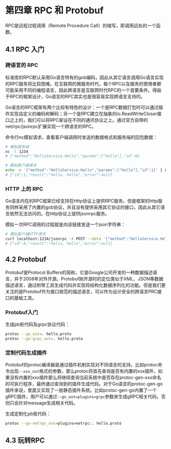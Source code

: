 # 第四章 RPC 和 Protobuf

RPC是远程过程调用（Remote Procedure Call）的缩写，即调用远处的一个函数。

## 4.1 RPC 入门

### 跨语言的 RPC

标准库的RPC默认采用Go语言特有的gob编码，因此从其它语言调用Go语言实现的RPC服务将比较困难。在互联网的微服务时代，每个RPC以及服务的使用者都可能采用不同的编程语言，因此跨语言是互联网时代RPC的一个首要条件。得益于RPC的框架设计，Go语言的RPC其实也是很容易实现跨语言支持的。

Go语言的RPC框架有两个比较有特色的设计：一个是RPC数据打包时可以通过插件实现自定义的编码和解码；另一个是RPC建立在抽象的io.ReadWriteCloser接口之上的，我们可以将RPC架设在不同的通讯协议之上。通过官方自带的net/rpc/jsonrpc扩展实现一个跨语言的RPC。

命令行nc模拟请求，查看客户端调用时发送的数据格式和服务端的回包数据：

```bash
# 模拟服务端
nc -l 1234
# {"method":"HelloService.Hello","params":["hello"],"id":0}

# 模拟客户端请求
echo -e '{"method":"HelloService.Hello","params":["hello"],"id":1}' | nc localhost 1234
# {"id":1,"result":"hello, hello","error":null}
```

### HTTP 上的 RPC

Go语言内在的RPC框架已经支持在Http协议上提供RPC服务。但是框架的http服务同样采用了内置的gob协议，并且没有提供采用其它协议的接口，因此从其它语言依然无法访问的。在http协议上提供jsonrpc服务。

模拟一次RPC调用的过程就是向该链接发送一个json字符串：

```bash
# 模拟客户端HTTP请求
curl localhost:1234/jsonrpc -X POST --data '{"method":"HelloService.Hello","params":["hello"],"id":0}'
# {"id":0,"result":"hello, hello","error":null}
```

## 4.2 Protobuf

Protobuf是Protocol Buffers的简称，它是Google公司开发的一种数据描述语言，并于2008年对外开源。Protobuf刚开源时的定位类似于XML、JSON等数据描述语言，通过附带工具生成代码并实现将结构化数据序列化的功能。但是我们更关注的是Protobuf作为接口规范的描述语言，可以作为设计安全的跨语言PRC接口的基础工具。

### Protobuf入门

生成pb桩代码及grpc协议代码：

```bash
protoc --go_out=. hello.proto
protoc --go-grpc_out=. hello.proto
```

### 定制代码生成插件

Protobuf的protoc编译器是通过插件机制实现对不同语言的支持。比如protoc命令出现`--xxx_out`格式的参数，那么protoc将首先查询是否有内置的xxx插件，如果没有内置的xxx插件那么将继续查询当前系统中是否存在protoc-gen-xxx命名的可执行程序，最终通过查询到的插件生成代码。对于Go语言的protoc-gen-go插件来说，里面又实现了一层静态插件系统。比如protoc-gen-go内置了一个gRPC插件，用户可以通过`--go_out=plugins=grpc`参数来生成gRPC相关代码，否则只会针对message生成相关代码。

生成定制化pb桩代码：

```bash
protoc --go-netrpc_out=plugins=netrpc:. hello.proto
```

## 4.3 玩转RPC

